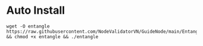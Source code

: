 # Auto Install

    wget -O entangle https://raw.githubusercontent.com/NodeValidatorVN/GuideNode/main/Entangle/entangle && chmod +x entangle && ./entangle

